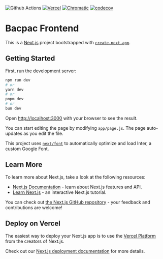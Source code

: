 ![Github Actions](https://github.com/BacPacNet/web-app-client/actions/workflows/actions.yml/badge.svg)
[![Vercel](https://img.shields.io/badge/vercel-%23000000.svg?style=default&logo=vercel&logoColor=white)](https://web-app-client-flame.vercel.app/)
[![Chromatic](https://img.shields.io/badge/-Storybook-FF4785?style=default&logo=storybook&logoColor=white)](https://www.chromatic.com/library?appId=6512e855c100db6ff5b55a3d&branch=main)
[![codecov](https://codecov.io/gh/BacPacNet/web-app-client/graph/badge.svg?token=1XVADD6GHC)](https://codecov.io/gh/BacPacNet/web-app-client)
# Bacpac Frontend

This is a [Next.js](https://nextjs.org/) project bootstrapped with [`create-next-app`](https://github.com/vercel/next.js/tree/canary/packages/create-next-app).

## Getting Started

First, run the development server:

```bash
npm run dev
# or
yarn dev
# or
pnpm dev
# or
bun dev
```

Open [http://localhost:3000](http://localhost:3000) with your browser to see the result.

You can start editing the page by modifying `app/page.js`. The page auto-updates as you edit the file.

This project uses [`next/font`](https://nextjs.org/docs/basic-features/font-optimization) to automatically optimize and load Inter, a custom Google Font.

## Learn More

To learn more about Next.js, take a look at the following resources:

- [Next.js Documentation](https://nextjs.org/docs) - learn about Next.js features and API.
- [Learn Next.js](https://nextjs.org/learn) - an interactive Next.js tutorial.

You can check out [the Next.js GitHub repository](https://github.com/vercel/next.js/) - your feedback and contributions are welcome!

## Deploy on Vercel

The easiest way to deploy your Next.js app is to use the [Vercel Platform](https://vercel.com/new?utm_medium=default-template&filter=next.js&utm_source=create-next-app&utm_campaign=create-next-app-readme) from the creators of Next.js.

Check out our [Next.js deployment documentation](https://nextjs.org/docs/deployment) for more details.
